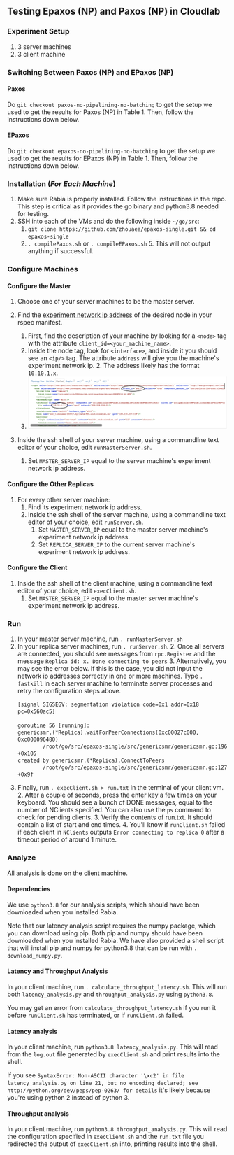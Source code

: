 ## Testing Epaxos (NP) and Paxos (NP) in Cloudlab
### Experiment Setup
1. 3 server machines
2. 3 client machine

### Switching Between Paxos (NP) and EPaxos (NP)
#### Paxos
Do `git checkout paxos-no-pipelining-no-batching` to get the setup we used to get the results for Paxos (NP) in Table 1. Then, follow the instructions down below.
#### EPaxos
Do `git checkout epaxos-no-pipelining-no-batching` to get the setup we used to get the results for EPaxos (NP) in Table 1. Then, follow the instructions down below.

### Installation (***For Each Machine***)
1. Make sure Rabia is properly installed. Follow the instructions in the repo. This step is critical as it provides the go binary and python3.8 needed for testing.
2. SSH into each of the VMs and do the following inside `~/go/src`:
    1. ```git clone https://github.com/zhouaea/epaxos-single.git && cd epaxos-single```
    4. ```. compilePaxos.sh``` or ```. compileEPaxos.sh```
        5. This will not output anything if successful.


### Configure Machines

#### Configure the Master   
1. Choose one of your server machines to be the master server.
1. Find the [experiment network ip address](https://docs.cloudlab.us/cloudlab-manual.html#%28part._.Topology_.View%29) of the desired node in your rspec manifest. 
    1. First, find the description of your machine by looking for a `<node>` tag with the attribute `client_id=<your_machine_name>`.
    2. Inside the node tag, look for `<interface>`, and inside it you should see an `<ip/>` tag. The attribute `address` will give you the machine's experiment network ip.
        2. The address likely has the format `10.10.1.x`.
    3. ![Identifying Master Server IP Screenshot](./README-images/Identifying%20Master%20Server%20IP.png)
   
2. Inside the ssh shell of your server machine, using a commandline text editor of your choice, edit `runMasterServer.sh`.
    1. Set `MASTER_SERVER_IP` equal to the server machine's experiment network ip address.

#### Configure the Other Replicas 
1. For every other server machine: 
    1. Find its experiment network ip address.
    2. Inside the ssh shell of the server machine, using a commandline text editor of your choice, edit `runServer.sh`.
        1. Set `MASTER_SERVER_IP` equal to the master server machine's experiment network ip address.
        2. Set `REPLICA_SERVER_IP` to the current server machine's experiment network ip address.

#### Configure the Client
1. Inside the ssh shell of the client machine, using a commandline text editor of your choice, edit `execClient.sh`.
    1. Set `MASTER_SERVER_IP` equal to the master server machine's experiment network ip address.


### Run
1. In your master server machine, run `. runMasterServer.sh`
2. In your replica server machines, run `. runServer.sh`. 
   2. Once all servers are connected,  you should see messages from `rpc.Register` and the message `Replica id: x. Done connecting to peers`
   3. Alternatively, you may see the error below. If this is the case, you did not input the network ip addresses correctly in one or more machines. Type `. fastkill` in each server machine to terminate server processes and retry the configuration steps above.
    ```panic: runtime error: invalid memory address or nil pointer dereference
    [signal SIGSEGV: segmentation violation code=0x1 addr=0x18 pc=0x560ac5]
    
    goroutine 56 [running]:
    genericsmr.(*Replica).waitForPeerConnections(0xc00027c000, 0xc000096480)
            /root/go/src/epaxos-single/src/genericsmr/genericsmr.go:196 +0x105
    created by genericsmr.(*Replica).ConnectToPeers
            /root/go/src/epaxos-single/src/genericsmr/genericsmr.go:127 +0x9f
    ```
2. Finally, run `. execClient.sh > run.txt` in the terminal of your client vm.
    2. After a couple of seconds, press the enter key a few times on your keyboard. You should see a bunch of DONE messages, equal to the number of NClients specified. You can also use the `ps` command to check for pending clients.
    3. Verify the contents of run.txt. It should contain a list of start and end times.
    4. You'll know if `runClient.sh` failed if each client in `NClients` outputs `Error connecting to replica 0` after a timeout period of around 1 minute.


### Analyze
All analysis is done on the client machine.

#### Dependencies

We use `python3.8` for our analysis scripts, which should have been downloaded when you installed Rabia.

Note that our latency analysis script requires the numpy package, which you can download using pip. Both pip and numpy should have been downloaded when you installed Rabia. We have also provided a shell script that will install pip and numpy for python3.8 that can be run with `. download_numpy.py`.

#### Latency and Throughput Analysis
In your client machine, run `. calculate_throughput_latency.sh`. This will run both `latency_analysis.py` and `throughput_analysis.py` using `python3.8`.

You may get an error from `calculate_throughput_latency.sh` if you run it before `runClient.sh` has terminated, or if `runClient.sh` failed. 

#### Latency analysis
In your client machine, run `python3.8 latency_analysis.py`. This will read from the `log.out` file generated by `execClient.sh` and print results into the shell.

If you see `SyntaxError: Non-ASCII character '\xc2' in file latency_analysis.py on line 21, but no encoding declared; see http://python.org/dev/peps/pep-0263/ for details`
it's likely because you're using python 2 instead of python 3. 
#### Throughput analysis
In your client machine, run `python3.8 throughput_analysis.py`. This will read the configuration specified in `execClient.sh` and the `run.txt` file you redirected the output of `execClient.sh` into, printing results into the shell.
